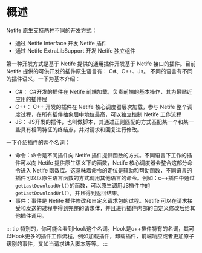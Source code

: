 # 概述

Netife 原生支持两种不同的开发方式：
- 通过 Netife Interface 开发 Netife 插件
- 通过 Netife ExtraLibSupport 开发 Netife 独立组件

第一种开发方式是基于 Netife 提供的通用插件开发基于 Netife 接口的插件。目前 Netife 提供的可供开发的插件原生语言有： C#、C++、Js。 不同的语言有不同的插件语义，一下为基本介绍：

- C#： C#开发的插件在 Netife 前端加载，负责前端的基本操作，其为最贴近应用的插件层
- C++： C++ 开发的插件在 Netife 核心调度器层次加载，参与 Netife 整个调度过程，在所有插件抽象层中地位最高，可以独立控制 Netife 工作流程
- JS： JS开发的插件，也叫做脚本，其通过正则匹配的方式匹配某一个和某一些具有相同特征的终结点，并对请求和回复进行修改。

一下介绍插件的两个名词：

- 命令：命令是不同插件向 Netife 插件提供函数的方式。不同语言下工作的插件可以向 Netife 提供原生语义下的函数，Netife 核心调度器会整合这部分命令进入 Netife 函数库。这意味着命令的定位是辅助和帮助函数，不同语言的插件可以以原生语言函数的方式调用其他语言的命令。例如：c++插件中通过`getLastDownloadUrl()`的函数，可以原生调用JS插件中的`getLastDownloadUrl()`，并且得到返回结果。
- 事件：事件是 Netife 插件修改和自定义请求包的过程。Netife 可以在请求接受和发送的过程中得到完整的请求体，并且进行插件内部的自定义修改后给其他插件调用。

::: tip
特别的，你可能会看到Hook这个名词。Hook是c++插件特有的名词，其可以Hook更多的插件工作流程，例如加载插件，卸载插件，前端响应或者更加原子级别的事件，又如当请求进入脚本等等。
:::

